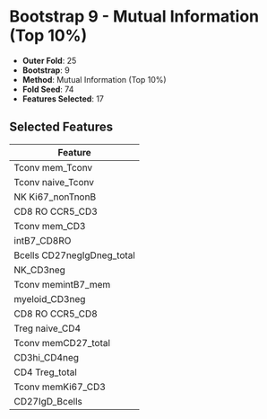 # Bootstrap 9 - Mutual Information (Top 10%)

- **Outer Fold**: 25
- **Bootstrap**: 9
- **Method**: Mutual Information (Top 10%)
- **Fold Seed**: 74
- **Features Selected**: 17

## Selected Features

| Feature |
|---------|
| Tconv mem_Tconv |
| Tconv naive_Tconv |
| NK Ki67_nonTnonB |
| CD8 RO CCR5_CD3 |
| Tconv mem_CD3 |
| intB7_CD8RO |
| Bcells CD27negIgDneg_total |
| NK_CD3neg |
| Tconv memintB7_mem |
| myeloid_CD3neg |
| CD8 RO CCR5_CD8 |
| Treg naive_CD4 |
| Tconv memCD27_total |
| CD3hi_CD4neg |
| CD4 Treg_total |
| Tconv memKi67_CD3 |
| CD27IgD_Bcells |
